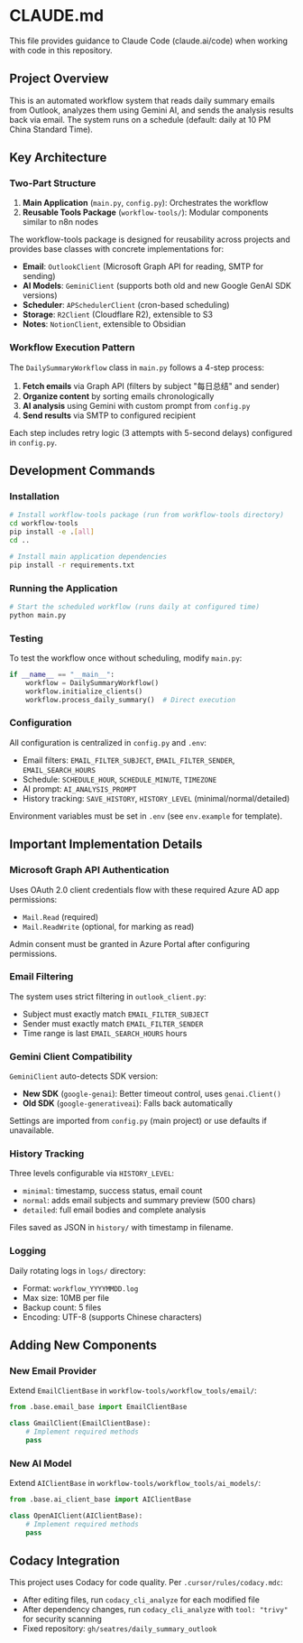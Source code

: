 # CLAUDE.md

This file provides guidance to Claude Code (claude.ai/code) when working with code in this repository.

## Project Overview

This is an automated workflow system that reads daily summary emails from Outlook, analyzes them using Gemini AI, and sends the analysis results back via email. The system runs on a schedule (default: daily at 10 PM China Standard Time).

## Key Architecture

### Two-Part Structure

1. **Main Application** (`main.py`, `config.py`): Orchestrates the workflow
2. **Reusable Tools Package** (`workflow-tools/`): Modular components similar to n8n nodes

The workflow-tools package is designed for reusability across projects and provides base classes with concrete implementations for:
- **Email**: `OutlookClient` (Microsoft Graph API for reading, SMTP for sending)
- **AI Models**: `GeminiClient` (supports both old and new Google GenAI SDK versions)
- **Scheduler**: `APSchedulerClient` (cron-based scheduling)
- **Storage**: `R2Client` (Cloudflare R2), extensible to S3
- **Notes**: `NotionClient`, extensible to Obsidian

### Workflow Execution Pattern

The `DailySummaryWorkflow` class in `main.py` follows a 4-step process:
1. **Fetch emails** via Graph API (filters by subject "每日总结" and sender)
2. **Organize content** by sorting emails chronologically
3. **AI analysis** using Gemini with custom prompt from `config.py`
4. **Send results** via SMTP to configured recipient

Each step includes retry logic (3 attempts with 5-second delays) configured in `config.py`.

## Development Commands

### Installation

```bash
# Install workflow-tools package (run from workflow-tools directory)
cd workflow-tools
pip install -e .[all]
cd ..

# Install main application dependencies
pip install -r requirements.txt
```

### Running the Application

```bash
# Start the scheduled workflow (runs daily at configured time)
python main.py
```

### Testing

To test the workflow once without scheduling, modify `main.py`:

```python
if __name__ == "__main__":
    workflow = DailySummaryWorkflow()
    workflow.initialize_clients()
    workflow.process_daily_summary()  # Direct execution
```

### Configuration

All configuration is centralized in `config.py` and `.env`:
- Email filters: `EMAIL_FILTER_SUBJECT`, `EMAIL_FILTER_SENDER`, `EMAIL_SEARCH_HOURS`
- Schedule: `SCHEDULE_HOUR`, `SCHEDULE_MINUTE`, `TIMEZONE`
- AI prompt: `AI_ANALYSIS_PROMPT`
- History tracking: `SAVE_HISTORY`, `HISTORY_LEVEL` (minimal/normal/detailed)

Environment variables must be set in `.env` (see `env.example` for template).

## Important Implementation Details

### Microsoft Graph API Authentication

Uses OAuth 2.0 client credentials flow with these required Azure AD app permissions:
- `Mail.Read` (required)
- `Mail.ReadWrite` (optional, for marking as read)

Admin consent must be granted in Azure Portal after configuring permissions.

### Email Filtering

The system uses strict filtering in `outlook_client.py`:
- Subject must exactly match `EMAIL_FILTER_SUBJECT`
- Sender must exactly match `EMAIL_FILTER_SENDER`
- Time range is last `EMAIL_SEARCH_HOURS` hours

### Gemini Client Compatibility

`GeminiClient` auto-detects SDK version:
- **New SDK** (`google-genai`): Better timeout control, uses `genai.Client()`
- **Old SDK** (`google-generativeai`): Falls back automatically

Settings are imported from `config.py` (main project) or use defaults if unavailable.

### History Tracking

Three levels configurable via `HISTORY_LEVEL`:
- `minimal`: timestamp, success status, email count
- `normal`: adds email subjects and summary preview (500 chars)
- `detailed`: full email bodies and complete analysis

Files saved as JSON in `history/` with timestamp in filename.

### Logging

Daily rotating logs in `logs/` directory:
- Format: `workflow_YYYYMMDD.log`
- Max size: 10MB per file
- Backup count: 5 files
- Encoding: UTF-8 (supports Chinese characters)

## Adding New Components

### New Email Provider

Extend `EmailClientBase` in `workflow-tools/workflow_tools/email/`:

```python
from .base.email_base import EmailClientBase

class GmailClient(EmailClientBase):
    # Implement required methods
    pass
```

### New AI Model

Extend `AIClientBase` in `workflow-tools/workflow_tools/ai_models/`:

```python
from .base.ai_client_base import AIClientBase

class OpenAIClient(AIClientBase):
    # Implement required methods
    pass
```

## Codacy Integration

This project uses Codacy for code quality. Per `.cursor/rules/codacy.mdc`:
- After editing files, run `codacy_cli_analyze` for each modified file
- After dependency changes, run `codacy_cli_analyze` with `tool: "trivy"` for security scanning
- Fixed repository: `gh/seatres/daily_summary_outlook`
